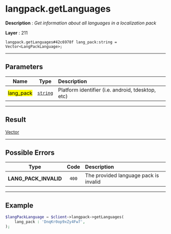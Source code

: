 # langpack.getLanguages

**Description** : *Get information about all languages in a localization pack*

**Layer** : 211

```tl
langpack.getLanguages#42c6978f lang_pack:string = Vector<LangPackLanguage>;
```

---

## Parameters

| Name | Type | Description |
| :---: | :---: | :--- |
| <mark>lang_pack</mark> | [`string`](type/string) | Platform identifier (i.e. android, tdesktop, etc) |

---

## Result

[Vector<LangPackLanguage>](type/LangPackLanguage)

---

## Possible Errors

| Type | Code | Description |
| :---: | :---: | :--- |
| **LANG_PACK_INVALID** | `400` | The provided language pack is invalid |

---

## Example

```php
$langPackLanguage = $client->langpack->getLanguages(
	lang_pack : 'DnqKr0op9xZy4Fw7',
);
```